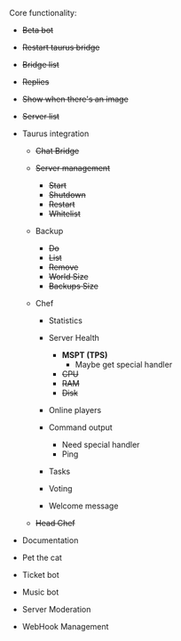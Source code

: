 Core functionality:
- ~~Beta bot~~

- ~~Restart taurus bridge~~
- ~~Bridge list~~
- ~~Replies~~
- ~~Show when there's an image~~
- ~~Server list~~

- Taurus integration
  - ~~Chat Bridge~~
  - ~~Server management~~
    - ~~Start~~
    - ~~Shutdown~~
    - ~~Restart~~
    - ~~Whitelist~~

  - Backup
    - ~~Do~~
    - ~~List~~
    - ~~Remove~~
    - ~~World Size~~
    - ~~Backups Size~~

  - Chef
    - Statistics

    - Server Health
      - **MSPT (TPS)**
        - Maybe get special handler
      - ~~CPU~~
      - ~~RAM~~
      - ~~Disk~~

    - Online players

    - Command output
      - Need special handler
      - Ping

    - Tasks
    - Voting
    - Welcome message
  - ~~Head Chef~~

- Documentation
- Pet the cat


- Ticket bot

- Music bot
- Server Moderation
- WebHook Management
